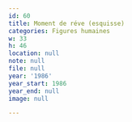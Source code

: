 ```yaml
---
id: 60
title: Moment de réve (esquisse)
categories: Figures humaines
w: 33
h: 46
location: null
note: null
file: null
year: '1986'
year_start: 1986
year_end: null
image: null

---
```

